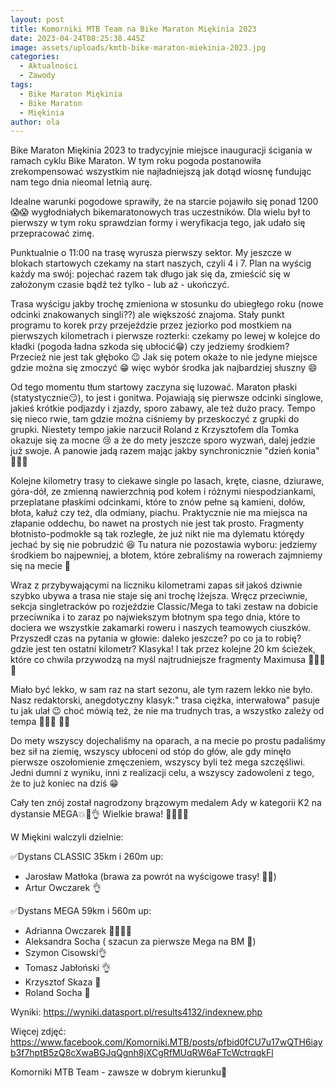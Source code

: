 ```yaml
---
layout: post
title: Komorniki MTB Team na Bike Maraton Miękinia 2023
date: 2023-04-24T08:25:38.445Z
image: assets/uploads/kmtb-bike-maraton-miekinia-2023.jpg
categories:
  - Aktualności
  - Zawody
tags:
  - Bike Maraton Miękinia
  - Bike Maraton
  - Miękinia
author: ola
---
```

Bike Maraton Miękinia 2023 to tradycyjnie miejsce inauguracji ścigania w ramach cyklu Bike Maraton. W tym roku pogoda postanowiła zrekompensować wszystkim nie najładniejszą jak dotąd wiosnę fundując nam tego dnia nieomal letnią aurę.
<!--more-->

Idealne warunki pogodowe sprawiły, że na starcie pojawiło się ponad 1200 😱😱 wygłodniałych bikemaratonowych tras uczestników. Dla wielu był to pierwszy w tym roku sprawdzian formy i weryfikacja tego, jak udało się przepracować zimę.

Punktualnie o 11:00 na trasę wyrusza pierwszy sektor. My jeszcze w blokach startowych czekamy na start naszych, czyli 4 i 7. Plan na wyścig każdy ma swój: pojechać razem tak długo jak się da, zmieścić się w założonym czasie bądź też tylko - lub aż - ukończyć.

Trasa wyścigu jakby trochę zmieniona w stosunku do ubiegłego roku (nowe odcinki znakowanych singli??) ale większość znajoma. Stały punkt programu to korek przy przejeździe przez jeziorko pod mostkiem na pierwszych kilometrach i pierwsze rozterki: czekamy po lewej w kolejce do kładki (pogoda ładna szkoda się ubłocić😁) czy jedziemy środkiem? Przecież nie jest tak głęboko 😉 Jak się potem okaże to nie jedyne miejsce gdzie można się zmoczyć 😁 więc wybór środka jak najbardziej słuszny 😄

Od tego momentu tłum startowy zaczyna się luzować. Maraton płaski (statystycznie😏), to jest i gonitwa. Pojawiają się pierwsze odcinki singlowe, jakieś krótkie podjazdy i zjazdy, sporo zabawy, ale też dużo pracy. Tempo się nieco rwie, tam gdzie można ciśniemy by przeskoczyć z grupki do grupki. Niestety tempo jakie narzucił Roland z Krzysztofem dla Tomka okazuje się za mocne 😢 a że do mety jeszcze sporo wyzwań, dalej jedzie już swoje. A panowie jadą razem mając jakby synchronicznie "dzień konia" 💪💪😎

Kolejne kilometry trasy to ciekawe single po lasach, kręte, ciasne, dziurawe, góra-dół, ze zmienną nawierzchnią pod kołem i różnymi niespodziankami, przeplatane płaskimi odcinkami, które to znów pełne są kamieni, dołów, błota, kałuż czy też, dla odmiany, piachu. Praktycznie nie ma miejsca na złapanie oddechu, bo nawet na prostych nie jest tak prosto. Fragmenty błotnisto-podmokłe są tak rozległe, że już nikt nie ma dylematu którędy jechać by się nie pobrudzić 😆 Tu natura nie pozostawia wyboru: jedziemy środkiem bo najpewniej, a błotem, które zebraliśmy na rowerach zajmniemy się na mecie 🥴

Wraz z przybywającymi na liczniku kilometrami zapas sił jakoś dziwnie szybko ubywa a trasa nie staje się ani trochę lżejsza. Wręcz przeciwnie, sekcja singletracków po rozjeździe Classic/Mega to taki zestaw na dobicie przeciwnika i to zaraz po najwiekszym błotnym spa tego dnia, które to dociera we wszystkie zakamarki roweru i naszych teamowych ciuszków. Przyszedł czas na pytania w głowie: daleko jeszcze? po co ja to robię? gdzie jest ten ostatni kilometr? Klasyka! I tak przez kolejne 20 km ścieżek, które co chwila przywodzą na myśl najtrudniejsze fragmenty Maximusa 🥵😵‍💫🤯

Miało być lekko, w sam raz na start sezonu, ale tym razem lekko nie było. Nasz redaktorski, anegdotyczny klasyk:" trasa ciężka, interwałowa" pasuje tu jak ulał 😉 choć mówią też, że nie ma trudnych tras, a wszystko zależy od tempa 🥵😁💪 🚀🚀

Do mety wszyscy dojechaliśmy na oparach, a na mecie po prostu padaliśmy bez sił na ziemię, wszyscy ubłoceni od stóp do głów, ale gdy minęło pierwsze oszołomienie zmęczeniem, wszyscy byli też mega szczęśliwi. Jedni dumni z wyniku, inni z realizacji celu, a wszyscy zadowoleni z tego, że to już koniec na dziś 😁

Cały ten znój został nagrodzony brązowym medalem Ady w kategorii K2 na dystansie MEGA💥🎉👌 Wielkie brawa! 👏👏👏👏 

W Miękini walczyli dzielnie:

✅️Dystans CLASSIC 35km i 260m up:

* Jarosław Matłoka (brawa za powrót na wyścigowe trasy! 👏👏)
* Artur Owczarek 👌

✅️Dystans MEGA 59km i 560m up:

* Adrianna Owczarek 🥉👏👏👏
* Aleksandra Socha ( szacun za pierwsze Mega na BM 💪)
* Szymon Cisowski👌
* Tomasz Jabłoński 👌
* Krzysztof Skaza 💪
* Roland Socha 💪

Wyniki: <https://wyniki.datasport.pl/results4132/indexnew.php>

Więcej zdjęć: <https://www.facebook.com/Komorniki.MTB/posts/pfbid0fCU7u17wQTH6iayb3f7hptB5zQ8cXwaBGJqQgnh8jXCgRfMUqRW6aFTcWctrqqkFl>

Komorniki MTB Team - zawsze w dobrym kierunku🙂 